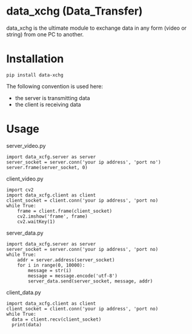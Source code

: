 # data_xchg  (Data_Transfer)

data_xchg is the ultimate module to exchange data in any form (video or string) from one PC to another.

Installation
============

    pip install data-xchg

The following convention is used here: 
* the server is transmitting data
* the client is receiving data

Usage
============

server_video.py 

    import data_xcfg.server as server
    server_socket = server.conn('your ip address', 'port no')
    server.frame(server_socket, 0) 

client_video.py

    import cv2
    import data_xcfg.client as client
    client_socket = client.conn('your ip address', 'port no)
    while True:
        frame = client.frame(client_socket)
        cv2.imshow('frame', frame)
        cv2.waitKey(1)
        
 server_data.py
 
    import data_xcfg.server as server
    server_socket = server.conn('your ip address', 'port no)
    while True:
        addr = server.address(server_socket)
        for i in range(0, 10000):
            message = str(i)
            message = message.encode('utf-8')
            server_data.send(server_socket, message, addr)
            
            
client_data.py

    import data_xcfg.client as client
    client_socket = client.conn('your ip address', 'port no)
    while True:
      data = client.recv(client_socket)
      print(data)
